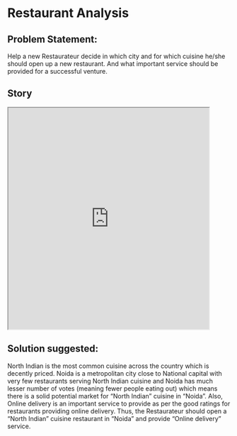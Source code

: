 # Restaurant Analysis 
## Problem Statement:
Help a new Restaurateur decide in which city and for which cuisine he/she should open up a new restaurant. And what important service should be provided for a successful venture.

## Story
<iframe src="https://public.tableau.com/shared/4DTZ8XPM4?:showVizHome=no&:embed=true" width="90%" height="500"></iframe>

## Solution suggested:
North Indian is the most common cuisine across the country which is decently priced. Noida is a metropolitan city close to National capital with very few restaurants serving North Indian cuisine and Noida has much lesser number of votes (meaning fewer people eating out) which means there is a solid potential market for “North Indian” cuisine in “Noida”. Also, Online delivery is an important service to provide as per the good ratings for restaurants providing online delivery.
Thus, the Restaurateur should open a “North Indian” cuisine restaurant in “Noida” and provide “Online delivery” service. 



